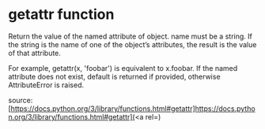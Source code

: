# getattr function


Return the value of the named attribute of object. name must be a string. If the string is the name of one of the object’s attributes, the result is the value of that attribute.

For example, getattr(x, 'foobar') is equivalent to x.foobar. If the named attribute does not exist, default is returned if provided, otherwise AttributeError is raised.

source: [https://docs.python.org/3/library/functions.html#getattr]https://docs.python.org/3/library/functions.html#getattr](<a rel=)</a>
